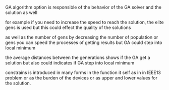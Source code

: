 GA algorithm option is responsible of the behavior of the GA solver and the solution as well 

for example if you need to increase the speed to reach the solution, the elite gens is used but this could effect the quality of the solutions 

as well as the number of gens by decreasing the number of population or gens you can speed the processes of getting results but GA could step into local minimum 

the average distances between the generations shows if the GA get a solution but also could indicates if GA step into local minimum

constrains is introduced in many forms in the function it self as in in IEEE13 problem or as the burden of the devices or as upper and lower values for the solution.